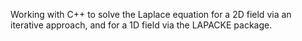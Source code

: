 Working with C++ to solve the Laplace equation for a 2D field via an iterative approach, and for a 1D field via the LAPACKE package. 
